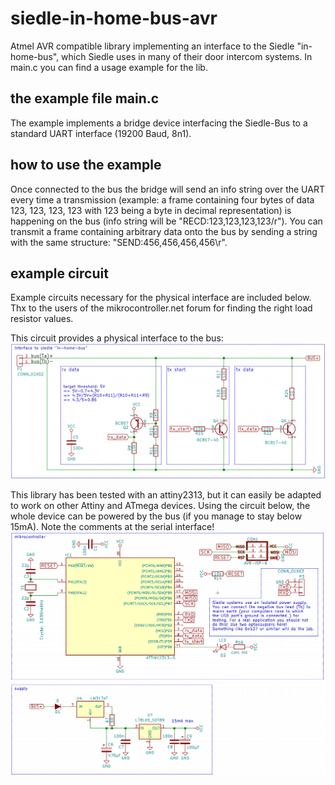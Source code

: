 siedle-in-home-bus-avr
======================

Atmel AVR compatible library implementing an interface to the Siedle "in-home-bus", which Siedle uses in many of their door intercom systems. In main.c you can find a usage example for the lib.

the example file main.c
-----------------------

The example implements a bridge device interfacing the Siedle-Bus to a standard UART interface (19200 Baud, 8n1).

how to use the example
----------------------

Once connected to the bus the bridge will send an info string over the UART every time a transmission (example: a frame containing four bytes of data 123, 123, 123, 123 with 123 being a byte in decimal representation) is happening on the bus (info string will be "RECD:123,123,123,123/r"). You can transmit a frame containing arbitrary data onto the bus by sending a string with the same structure: "SEND:456,456,456,456\r".

example circuit
---------------

Example circuits necessary for the physical interface are included below. Thx to the users of the mikrocontroller.net forum for finding the right load resistor values.

This circuit provides a physical interface to the bus:
![interface circuit](/interface.png)

This library has been tested with an attiny2313, but it can easily be adapted to work on other Attiny and ATmega devices. Using the circuit below, the whole device can be powered by the bus (if you manage to stay below 15mA). Note the comments at the serial interface!
![attiny and supply](/attiny2313example.png)
